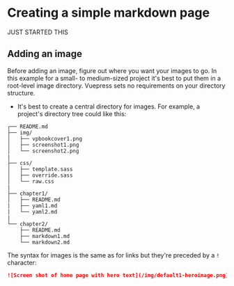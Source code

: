 # Creating a simple markdown page


JUST STARTED THIS


## Adding an image

Before adding an image, figure out where you want your images to go. In this
example for a small- to medium-sized project it's best to put them in
a root-level image directory. Vuepress sets no requirements
on your directory structure.

* It's best to create a central directory for images. For example, a
project's directory tree could like this:

```
┌── README.md
├── img/
│   ├── vpbookcover1.png
│   ├── screenshot1.png
│   └── screenshot2.png
|
├── css/
│   ├── template.sass
│   ├── override.sass
│   └── raw.css
|
├── chapter1/
│   ├── README.md
|   ├── yaml1.md
|   └── yaml2.md
|
└── chapter2/
    ├── README.md
    ├── markdown1.md
    └── markdown2.md
```

The syntax for images is the same as for links but they're preceded by a `!` character:

```markdown
![Screen shot of home page with hero text](/img/default1-heroimage.png)
```
